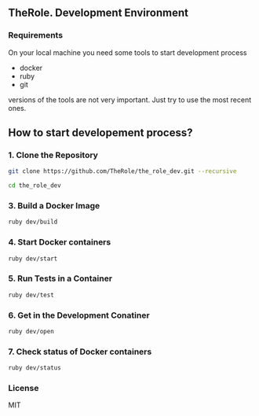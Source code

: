 ## TheRole. Development Environment

### Requirements

On your local machine you need some tools to start development process

- docker
- ruby
- git

versions of the tools are not very important. Just try to use the most recent ones.
## How to start developement process?

### 1. Clone the Repository

```sh
git clone https://github.com/TheRole/the_role_dev.git --recursive
```

```sh
cd the_role_dev
```

### 3. Build a Docker Image

```sh
ruby dev/build
```

### 4. Start Docker containers

```sh
ruby dev/start
```

### 5. Run Tests in a Container

```sh
ruby dev/test
```

### 6. Get in the Development Conatiner

```sh
ruby dev/open
```

### 7. Check status of Docker containers

```sh
ruby dev/status
```

### License

MIT
